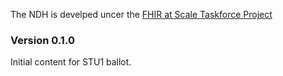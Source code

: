 The NDH is develped uncer the [FHIR at Scale Taskforce Project](https://confluence.hl7.org/display/FAST)

### Version 0.1.0
Initial content for STU1 ballot.


